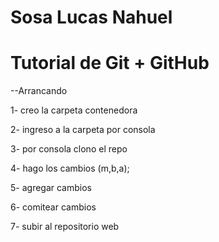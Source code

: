 # Sosa Lucas Nahuel
# Tutorial de Git + GitHub

--Arrancando

1- creo la carpeta contenedora

2- ingreso a la carpeta por consola

3- por consola clono el repo

4- hago los cambios (m,b,a);

5- agregar cambios

6- comitear cambios

7- subir al repositorio web